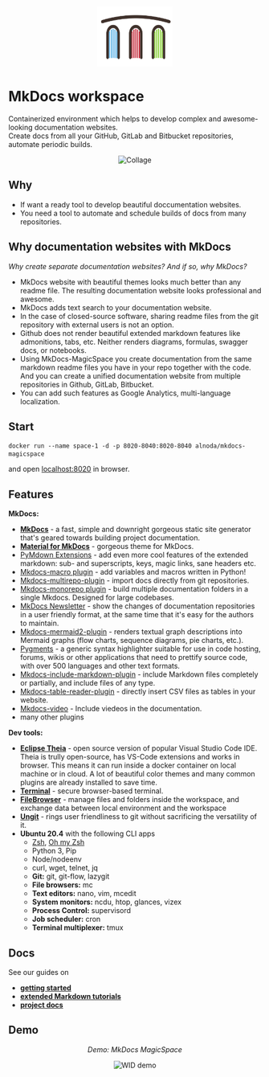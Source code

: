 <p align="center">
  <img src="./img/alnoda-dark.svg" alt="Alnoda logo" width="150">
</p>  

# MkDocs workspace

Containerized environment which helps to develop complex and awesome-looking documentation websites.  
Create docs from all your GitHub, GitLab and Bitbucket repositories, automate periodic builds.    

<p align="center">
  <img src="https://raw.githubusercontent.com/bluxmit/alnoda-workspaces/main/workspaces/mkdocs-magicspace/img/mkdocs-collage.png" alt="Collage" width="750">
</p>

## Why 

- If want a ready tool to develop beautiful doccumentation websites.
- You need a tool to automate and schedule builds of docs from many repositories.

## Why documentation websites with MkDocs

*Why create separate documentation websites? And if so, why MkDocs?*

- MkDocs website with beautiful themes looks much better than any readme file. The resulting documentation website looks professional and awesome.
- MkDocs adds text search to your documentation website.
- In the case of closed-source software, sharing readme files from the git repository with external users is not an option.
- Github does not render beautiful extended markdown features like admonitions, tabs, etc. Neither renders diagrams, formulas, swagger docs, or notebooks.
- Using MkDocs-MagicSpace you create documentation from the same markdown readme files you have in your repo together with the code. And you 
can create a unified documentation website from multiple repositories in Github, GitLab, Bitbucket.
- You can add such features as Google Analytics, multi-language localization.

## Start
 
```
docker run --name space-1 -d -p 8020-8040:8020-8040 alnoda/mkdocs-magicspace
```  

and open [localhost:8020](http://localhost:8020) in browser.  

## Features

**MkDocs:**

- [**MkDocs**](https://www.mkdocs.org/) -  a fast, simple and downright gorgeous static site generator that's geared towards 
building project documentation. 
- [**Material for MkDocs**](https://squidfunk.github.io/mkdocs-material/) - gorgeous theme for MkDocs.
- [PyMdown Extensions](https://facelessuser.github.io/pymdown-extensions/) - add even more cool features of the extended markdown: sub- and superscripts, keys, magic links, sane headers etc.
- [Mkdocs-macro plugin](https://mkdocs-macros-plugin.readthedocs.io/en/latest/) - add variables and macros written in Python!
- [Mkdocs-multirepo-plugin](https://github.com/jdoiro3/mkdocs-multirepo-plugin) - import docs directly from git repositories.
- [Mkdocs-monorepo plugin](https://backstage.github.io/mkdocs-monorepo-plugin/) - build multiple documentation folders in a single Mkdocs. Designed for large codebases. 
- [MkDocs Newsletter](https://lyz-code.github.io/mkdocs-newsletter/) - show the changes of documentation repositories in a user friendly format, at the same time that it's easy for the authors to maintain.
- [Mkdocs-mermaid2-plugin](https://github.com/fralau/mkdocs-mermaid2-plugin) - renders textual graph descriptions into Mermaid graphs (flow charts, sequence diagrams, pie charts, etc.).
- [Pygments](https://pygments.org/) - a generic syntax highlighter suitable for use in code hosting, forums, wikis or other applications that need to prettify source code, with over 500 languages and other text formats.
- [Mkdocs-include-markdown-plugin](https://github.com/mondeja/mkdocs-include-markdown-plugin) - include Markdown files completely or partially, and include files of any type.
- [Mkdocs-table-reader-plugin](https://pypi.org/project/mkdocs-table-reader-plugin/) - directly insert CSV files as tables in your website.
- [Mkdocs-video](https://github.com/soulless-viewer/mkdocs-video) - Include viedeos in the documentation.
- many other plugins

**Dev tools:**

- [**Eclipse Theia**](https://theia-ide.org/docs/) - open source version of popular Visual Studio Code IDE. Theia is trully open-source, has 
VS-Code extensions and works in browser. This means it can run inside a docker container on local machine or in cloud. A lot of beautiful color themes and many common plugins are already installed to save time.
- [**Terminal**](https://github.com/tsl0922/ttyd) - secure browser-based terminal.
- [**FileBrowser**](https://github.com/filebrowser/filebrowser)  - manage files and folders inside the workspace, and exchange data between local environment and the workspace
- [**Ungit**](https://github.com/FredrikNoren/ungit) - rings user friendliness to git without sacrificing the versatility of it.
- **Ubuntu 20.4** with the following CLI apps
    - [Zsh](https://www.zsh.org/), [Oh my Zsh](https://ohmyz.sh/)
    - Python 3, Pip 
    - Node/nodeenv
    - curl, wget, telnet, jq
    - **Git:** git, git-flow, lazygit 
    - **File browsers:** mc
    - **Text editors:** nano, vim, mcedit
    - **System monitors:** ncdu, htop, glances, vizex
    - **Process Control:** supervisord
    - **Job scheduler:** cron
    - **Terminal multiplexer:** tmux 

## Docs

See our guides on 

- [**getting started**](https://mkdocs-magicspace.alnoda.org/tutorials/get-started/)
- [**extended Markdown tutorials**](https://mkdocs-magicspace.alnoda.org/tutorials/markdown/intro/) 
- [**project docs**](https://docs.alnoda.org/)

## Demo

<div align="center" style="font-style: italic;">
    Demo: MkDocs MagicSpace
</div>

<p align="center">
  <img src="img/mkdocs-magicspace-demo.gif" alt="WID demo" width="900">
</p>
